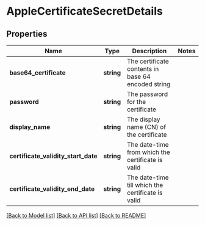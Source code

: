 # AppleCertificateSecretDetails

## Properties
Name | Type | Description | Notes
------------ | ------------- | ------------- | -------------
**base64_certificate** | **string** | The certificate contents in base 64 encoded string | 
**password** | **string** | The password for the certificate | 
**display_name** | **string** | The display name (CN) of the certificate | 
**certificate_validity_start_date** | **string** | The date-time from which the certificate is valid | 
**certificate_validity_end_date** | **string** | The date-time till which the certificate is valid | 

[[Back to Model list]](../README.md#documentation-for-models) [[Back to API list]](../README.md#documentation-for-api-endpoints) [[Back to README]](../README.md)


